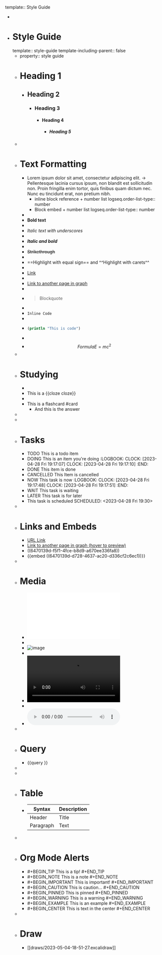 template:: Style Guide

-
- # Style Guide
  template:: style-guide
  template-including-parent:: false
	- property:: style guide
	- # Heading 1
		- ## Heading 2
			- ### Heading 3
				- #### Heading 4
					- ##### Heading 5
	-
	- # Text Formatting
		- Lorem ipsum dolor sit amet, consectetur adipiscing elit. -> Pellentesque lacinia cursus ipsum, non blandit est sollicitudin non. Proin fringilla enim tortor, quis finibus quam dictum nec. Nunc eu tincidunt erat, non pretium nibh.
			- inline block reference + number list
			  logseq.order-list-type:: number
			- Block embed + number list
			  logseq.order-list-type:: number
		-
		- **Bold text**
		-
		- *Italic text* _with underscores_
		-
		- ***Italic and bold***
		-
		- ~~Strikethrough~~
		-
		- ==Highlight with equal sign== and ^^Highlight with carets^^
		-
		- [Link](https://logseq.com/)
		-
		- [Link to another page in graph]([[TODO]])
		-
		- > Blockquote
		-
		- `Inline Code`
		-
		- ```clojure
		  (println "This is code")
		  ```
		-
		- $$Formula E=mc^2$$
	-
	- # Studying
		-
		- This is a {{cloze cloze}}
		-
		- This is a flashcard #card
			- And this is the answer
	-
	-
	- # Tasks
		- TODO This is a todo item
		- DOING This is an item you're doing
		  :LOGBOOK:
		  CLOCK: [2023-04-28 Fri 19:17:07]
		  CLOCK: [2023-04-28 Fri 19:17:10]
		  :END:
		- DONE This item is done
		- CANCELLED This Item is cancelled
		- NOW This task is now
		  :LOGBOOK:
		  CLOCK: [2023-04-28 Fri 19:17:48]
		  CLOCK: [2023-04-28 Fri 19:17:51]
		  :END:
		- WAIT This task is waiting
		- LATER This task is for later
		- This task is scheduled
		  SCHEDULED: <2023-04-28 Fri 19:30>
	-
	- # Links and Embeds
		- [URL Link](https://logseq.com/)
		- [Link to another page in graph (hover to preview)]([[TODO]])
		- ((6470139d-f5f1-4fce-b8d9-a670ee336fa8))
		- {{embed ((6470139d-d728-4637-ac20-d336cf2c6ec1))}}
	-
	- # Media
		- ![document.pdf](file:///C:\Users\user\Documents\document.pdf)
		-
		- ![image](https://asset.logseq.com/static/img/logo.png)
		-
		- ![](http://commondatastorage.googleapis.com/gtv-videos-bucket/sample/BigBuckBunny.mp4)
		-
		- ![](https://www.kozco.com/tech/piano2-CoolEdit.mp3)
	-
	- # Query
		- {{query }}
	-
	-
	- # Table
		- | Syntax      | Description |
		  | ----------- | ----------- |
		  | Header      | Title       |
		  | Paragraph   | Text        |
	-
	- # Org Mode Alerts
		- #+BEGIN_TIP
		  This is a tip!
		  #+END_TIP
		- #+BEGIN_NOTE
		  This is a note
		  #+END_NOTE
		- #+BEGIN_IMPORTANT
		  This is important!
		  #+END_IMPORTANT
		- #+BEGIN_CAUTION
		  This is caution...
		  #+END_CAUTION
		- #+BEGIN_PINNED
		  This is pinned
		  #+END_PINNED
		- #+BEGIN_WARNING
		  This is a warning
		  #+END_WARNING
		- #+BEGIN_EXAMPLE
		  This is an example
		  #+END_EXAMPLE
		- #+BEGIN_CENTER
		  This is text in the center
		  #+END_CENTER
	-
	- # Draw
		- [[draws/2023-05-04-18-51-27.excalidraw]]